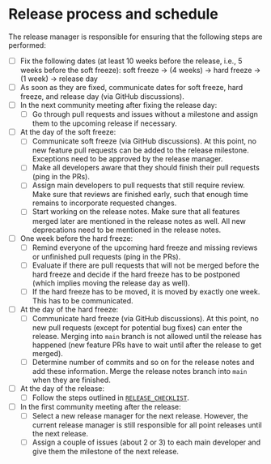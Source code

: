 # Release process and schedule

The release manager is responsible for ensuring that the following steps are performed:

- [ ] Fix the following dates
      (at least 10 weeks before the release, i.e.,
      5 weeks before the soft freeze):
      soft freeze &rarr;
      (4 weeks) &rarr;
      hard freeze &rarr;
      (1 week) &rarr;
      release day
- [ ] As soon as they are fixed,
      communicate dates for soft freeze, hard freeze, and release day
      (via GitHub discussions).
- [ ] In the next community meeting after fixing the release day:
  - [ ] Go through pull requests and issues without a milestone and
        assign them to the upcoming release if necessary.
- [ ] At the day of the soft freeze:
  - [ ] Communicate soft freeze (via GitHub discussions).
        At this point,
        no new feature pull requests can be added to the release milestone.
        Exceptions need to be approved by the release manager.
  - [ ] Make all developers aware that they should finish their pull requests
        (ping in the PRs).
  - [ ] Assign main developers to pull requests that still require review.
        Make sure that reviews are finished early,
        such that enough time remains to incorporate requested changes.
  - [ ] Start working on the release notes.
        Make sure that all features merged later are mentioned in the release notes as well.
        All new deprecations need to be mentioned in the release notes.
- [ ] One week before the hard freeze:
  - [ ] Remind everyone of the upcoming hard freeze and missing reviews or unfinished pull requests
        (ping in the PRs).
  - [ ] Evaluate if there are pull requests that will not be merged before the hard freeze and
        decide if the hard freeze has to be postponed
        (which implies moving the release day as well).
  - [ ] If the hard freeze has to be moved,
        it is moved by exactly one week.
        This has to be communicated.
- [ ] At the day of the hard freeze:
  - [ ] Communicate hard freeze (via GitHub discussions).
        At this point, no new pull requests (except for potential bug fixes) can enter the release.
        Merging into `main` branch is not allowed until the release has happened
        (new feature PRs have to wait until after the release to get merged).
  - [ ] Determine number of commits and so on for the release notes and add these information.
        Merge the release notes branch into `main` when they are finished.
- [ ] At the day of the release:
  - [ ] Follow the steps outlined in [`RELEASE_CHECKLIST`](RELEASE_CHECKLIST.md).
- [ ] In the first community meeting after the release:
  - [ ] Select a new release manager for the next release.
        However, the current release manager is still responsible for all point releases until the next release.
  - [ ] Assign a couple of issues (about 2 or 3) to each main developer and give them the milestone of the next release.
